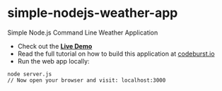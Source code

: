 # simple-nodejs-weather-app
Simple Node.js Command Line Weather Application

* Check out the **[Live Demo](https://simple-nodejs-weather-app-irhhpddsku.now.sh/)**
* Read the full tutorial on how to build this application at
  [codeburst.io](https://dashboard.heroku.com/apps/simple-nodes-weather-app/deploy/heroku-git)
* Run the web app locally:
```
node server.js
// Now open your browser and visit: localhost:3000
```
